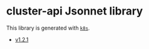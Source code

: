 # cluster-api Jsonnet library

This library is generated with [`k8s`](https://github.com/jsonnet-libs/k8s).

- [v1.2.1](v1.2.1/README.md)
